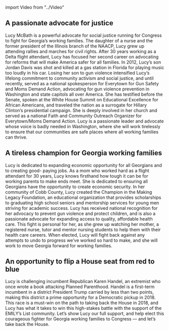 import Video from "../Video"

## A passionate advocate for justice

Lucy McBath is a powerful advocate for social justice running for Congress to fight for Georgia’s working families. The daughter of a nurse and the former president of the Illinois branch of the NAACP, Lucy grew up attending rallies and marches for civil rights. After 30 years working as a Delta flight attendant, Lucy has focused her second career on advocating for reforms that will make America safer for all families. In 2012, Lucy’s son Jordan Davis was shot and killed at a gas station in Florida for playing music too loudly in his car. Losing her son to gun violence intensified Lucy’s lifelong commitment to community activism and social justice, and until recently, served as a national spokesperson for Everytown for Gun Safety and Moms Demand Action, advocating for gun violence prevention in Washington and state capitols all over America. She has testified before the Senate, spoken at the White House Summit on Educational Excellence for African Americans, and traveled the nation as a surrogate for Hillary Clinton’s presidential campaign. She is deeply involved in her church and served as a national Faith and Community Outreach Organizer for Everytown/Moms Demand Action. Lucy is a passionate leader and advocate whose voice is badly needed in Washington, where she will work tirelessly to ensure that our communities are safe places where all working families can thrive.

## A tireless champion for Georgia working families

Lucy is dedicated to expanding economic opportunity for all Georgians and to creating good- paying jobs. As a mom who worked hard as a flight attendant for 30 years, Lucy knows firsthand how tough it can be for working parents to make ends meet. She is dedicated to ensuring all Georgians have the opportunity to create economic security. In her community of Cobb County, Lucy created the Champion in the Making Legacy Foundation, an educational organization that provides scholarships to graduating high school seniors and mentorship services for young men striving for academic success. Lucy has received national recognition for her advocacy to prevent gun violence and protect children, and is also a passionate advocate for expanding access to quality, affordable health care. This fight is personal for her, as she grew up watching her mother, a registered nurse, tutor and mentor nursing students to help them with their health care careers. When elected, Lucy will fight back against any attempts to undo to progress we’ve worked so hard to make, and she will work to move Georgia forward for working families.

## An opportunity to flip a House seat from red to blue

Lucy is challenging incumbent Republican Karen Handel, an extremist who once wrote a book attacking Planned Parenthood. Handel is a first-term incumbent in a district President Trump carried by less than two points, making this district a prime opportunity for a Democratic pickup in 2018. This race is a must-win on the path to taking back the House in 2018, and Lucy has what it takes to win this high-stakes battle with the support of the EMILY’s List community. Let’s show Lucy our full support, and help elect this courageous fighter for Georgia working families to Congress — and let’s take back the House.

